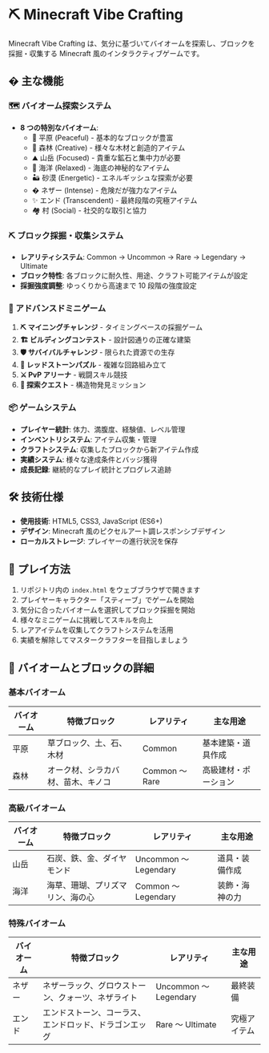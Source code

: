 # ⛏️ Minecraft Vibe Crafting

Minecraft Vibe Crafting は、気分に基づいてバイオームを探索し、ブロックを採掘・収集する Minecraft 風のインタラクティブゲームです。

## � 主な機能

### 🗺️ バイオーム探索システム

- **8 つの特別なバイオーム**:
  - 🌾 平原 (Peaceful) - 基本的なブロックが豊富
  - 🌳 森林 (Creative) - 様々な木材と創造的アイテム
  - ⛰️ 山岳 (Focused) - 貴重な鉱石と集中力が必要
  - 🌊 海洋 (Relaxed) - 海底の神秘的なアイテム
  - 🏜️ 砂漠 (Energetic) - エネルギッシュな探索が必要
  - � ネザー (Intense) - 危険だが強力なアイテム
  - ✨ エンド (Transcendent) - 最終段階の究極アイテム
  - 🏘️ 村 (Social) - 社交的な取引と協力

### ⛏️ ブロック採掘・収集システム

- **レアリティシステム**: Common → Uncommon → Rare → Legendary → Ultimate
- **ブロック特性**: 各ブロックに耐久性、用途、クラフト可能アイテムが設定
- **採掘強度調整**: ゆっくりから高速まで 10 段階の強度設定

### 🎯 アドバンスドミニゲーム

1. **⛏️ マイニングチャレンジ** - タイミングベースの採掘ゲーム
2. **🏗️ ビルディングコンテスト** - 設計図通りの正確な建築
3. **🛡️ サバイバルチャレンジ** - 限られた資源での生存
4. **🔴 レッドストーンパズル** - 複雑な回路組み立て
5. **⚔️ PvP アリーナ** - 戦闘スキル競技
6. **🧭 探索クエスト** - 構造物発見ミッション

### 📦 ゲームシステム

- **プレイヤー統計**: 体力、満腹度、経験値、レベル管理
- **インベントリシステム**: アイテム収集・管理
- **クラフトシステム**: 収集したブロックから新アイテム作成
- **実績システム**: 様々な達成条件とバッジ獲得
- **成長記録**: 継続的なプレイ統計とプログレス追跡

## 🛠️ 技術仕様

- **使用技術**: HTML5, CSS3, JavaScript (ES6+)
- **デザイン**: Minecraft 風のピクセルアート調レスポンシブデザイン
- **ローカルストレージ**: プレイヤーの進行状況を保存

## 🚀 プレイ方法

1. リポジトリ内の `index.html` をウェブブラウザで開きます
2. プレイヤーキャラクター「スティーブ」でゲームを開始
3. 気分に合ったバイオームを選択してブロック採掘を開始
4. 様々なミニゲームに挑戦してスキルを向上
5. レアアイテムを収集してクラフトシステムを活用
6. 実績を解除してマスタークラフターを目指しましょう

## 🧱 バイオームとブロックの詳細

### 基本バイオーム

| バイオーム | 特徴ブロック                       | レアリティ     | 主な用途             |
| ---------- | ---------------------------------- | -------------- | -------------------- |
| 平原       | 草ブロック、土、石、木材           | Common         | 基本建築・道具作成   |
| 森林       | オーク材、シラカバ材、苗木、キノコ | Common ～ Rare | 高級建材・ポーション |

### 高級バイオーム

| バイオーム | 特徴ブロック                     | レアリティ            | 主な用途       |
| ---------- | -------------------------------- | --------------------- | -------------- |
| 山岳       | 石炭、鉄、金、ダイヤモンド       | Uncommon ～ Legendary | 道具・装備作成 |
| 海洋       | 海草、珊瑚、プリズマリン、海の心 | Common ～ Legendary   | 装飾・海神の力 |

### 特殊バイオーム

| バイオーム | 特徴ブロック                                           | レアリティ            | 主な用途     |
| ---------- | ------------------------------------------------------ | --------------------- | ------------ |
| ネザー     | ネザーラック、グロウストーン、クォーツ、ネザライト     | Uncommon ～ Legendary | 最終装備     |
| エンド     | エンドストーン、コーラス、エンドロッド、ドラゴンエッグ | Rare ～ Ultimate      | 究極アイテム |
